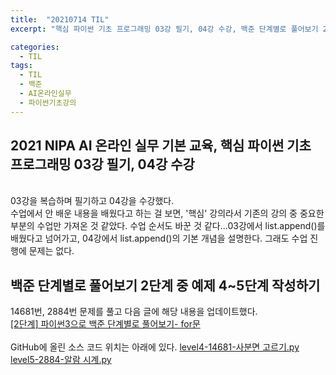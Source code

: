 ```yaml
---
title:  "20210714 TIL"
excerpt: "핵심 파이썬 기초 프로그래밍 03강 필기, 04강 수강, 백준 단계별로 풀어보기 2단계 중 예제 4~5단계 작성(14681번, 2884번)"

categories:
  - TIL
tags:
  - TIL
  - 백준
  - AI온라인실무
  - 파이썬기초강의
---
```


## 2021 NIPA AI 온라인 실무 기본 교육, 핵심 파이썬 기초 프로그래밍 03강 필기, 04강 수강
<br>
03강을 복습하며 필기하고 04강을 수강했다.
<br>
수업에서 안 배운 내용을 배웠다고 하는 걸 보면,  
'핵심' 강의라서 기존의 강의 중 중요한 부분의 수업만 가져온 것 같았다.  
수업 순서도 바꾼 것 같다...03강에서 list.append()를 배웠다고 넘어가고, 04강에서 list.append()의 기본 개념을 설명한다.  
그래도 수업 진행에 문제는 없다.  


## 백준 단계별로 풀어보기 2단계 중 예제 4\~5단계 작성하기
14681번, 2884번 문제를 풀고 다음 글에 해당 내용을 업데이트했다.    
[[2단계] 파이썬3으로 백준 단계별로 풀어보기- for문](https://leeryeongsong.github.io/baekjoon/baekjoon-step-by-step-python3-step2/)  
<br>
GitHub에 올린 소스 코드 위치는 아래에 있다.
[level4-14681-사분면 고르기.py](https://github.com/leeryeongsong/baekjoon-step-by-step-python3/blob/main/step2/level4-14681-%EC%82%AC%EB%B6%84%EB%A9%B4%20%EA%B3%A0%EB%A5%B4%EA%B8%B0.py)  
[level5-2884-알람 시계.py](https://github.com/leeryeongsong/baekjoon-step-by-step-python3/blob/main/step2/level5-2884-%EC%95%8C%EB%9E%8C%20%EC%8B%9C%EA%B3%84.py)
<br>
<br>


